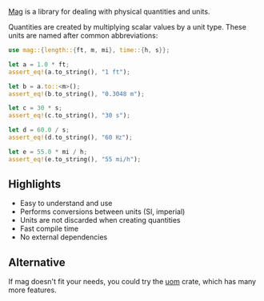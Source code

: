 [Mag] is a library for dealing with physical quantities and units.

Quantities are created by multiplying scalar values by a unit type.  These units
are named after common abbreviations:

```rust
use mag::{length::{ft, m, mi}, time::{h, s}};

let a = 1.0 * ft;
assert_eq!(a.to_string(), "1 ft");

let b = a.to::<m>();
assert_eq!(b.to_string(), "0.3048 m");

let c = 30 * s;
assert_eq!(c.to_string(), "30 s");

let d = 60.0 / s;
assert_eq!(d.to_string(), "60 ㎐");

let e = 55.0 * mi / h;
assert_eq!(e.to_string(), "55 mi/h");
```

## Highlights

* Easy to understand and use
* Performs conversions between units (SI, imperial)
* Units are not discarded when creating quantities
* Fast compile time
* No external dependencies

## Alternative

If mag doesn't fit your needs, you could try the [uom] crate, which has many
more features.

[mag]: https://docs.rs/mag/latest/mag/
[uom]: https://docs.rs/uom/latest/uom/

